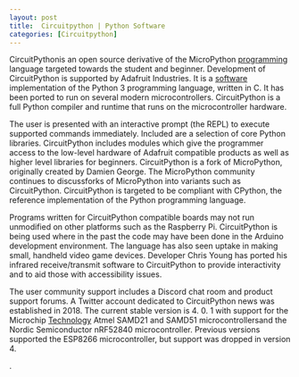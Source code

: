 ```yaml
---
layout: post
title:  Circuitpython | Python Software
categories: [Circuitpython]
---
```


CircuitPythonis an open source derivative of the MicroPython [programming](https://python-software.github.io/Core-Python-Programming) language targeted towards the student and beginner. Development of CircuitPython is supported by Adafruit Industries. It is a [software](https://python-software.github.io/Eric-Software) implementation of the Python 3 programming language, written in C. It has been ported to run on several modern microcontrollers. CircuitPython is a full Python compiler and runtime that runs on the microcontroller hardware.

The user is presented with an interactive prompt (the REPL) to execute supported commands immediately. Included are a selection of core Python libraries. CircuitPython includes modules which give the programmer access to the low-level hardware of Adafruit compatible products as well as higher level libraries for beginners. CircuitPython is a fork of MicroPython, originally created by Damien George. The MicroPython community continues to discussforks of MicroPython into variants such as CircuitPython. CircuitPython is targeted to be compliant with CPython, the reference implementation of the Python programming language.

Programs written for CircuitPython compatible boards may not run unmodified on other platforms such as the Raspberry Pi. CircuitPython is being used where in the past the code may have been done in the Arduino development environment. The language has also seen uptake in making small, handheld video game devices. Developer Chris Young has ported his infrared receive/transmit software to CircuitPython to provide interactivity and to aid those with accessibility issues.

The user community support includes a Discord chat room and product support forums. A Twitter account dedicated to CircuitPython news was established in 2018. The current stable version is 4. 0. 1 with support for the Microchip [Technology](https://data-science-blog.github.io/Committee-On-Data-For-Science-And-Technology) Atmel SAMD21 and SAMD51 microcontrollersand the Nordic Semiconductor nRF52840 microcontroller. Previous versions supported the ESP8266 microcontroller, but support was dropped in version 4.

.

